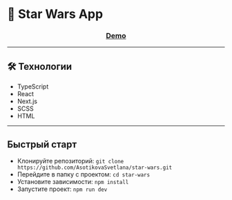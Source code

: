 # :rocket: Star Wars App

<h3 align="center"><a href="#" target="_blank">Demo</a></h3>

---

## :hammer_and_wrench: Технологии

- TypeScript
- React
- Next.js
- SCSS
- HTML

---

## Быстрый старт

- Клонируйте репозиторий: `git clone https://github.com/AsotikovaSvetlana/star-wars.git`
- Перейдите в папку с проектом: `cd star-wars`
- Установите зависимости: `npm install`
- Запустите проект: `npm run dev`
